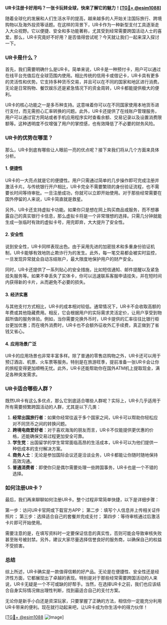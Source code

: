 **UR卡注册卡好用吗？一张卡玩转全球，快来了解它的魅力！[[TG💪+ @esim1088](https://t.me/s/esim1088)]**

随着全球化的发展和人们生活水平的提高，越来越多的人开始关注国际旅行、跨境购物以及海外投资等话题。在这样的背景下，UR卡作为一种新型支付工具逐渐走入大众视野。它以便捷、安全和多功能著称，尤其受到经常需要跨国活动人士的喜爱。那么，UR卡究竟好不好用？是否值得尝试呢？今天就让我们一起来深入探讨一下。

### UR卡是什么？

首先，我们需要明确什么是UR卡。简单来说，UR卡是一种预付卡，用户可以通过在线平台充值后在全球范围内使用。相比传统的信用卡或借记卡，UR卡具有更多的灵活性和优势。它支持多种货币交易，并且可以在不同的国家和地区进行消费。无论是日常购物、餐饮娱乐还是紧急情况下的资金周转，UR卡都能提供极大的便利。

UR卡的核心功能之一是多币种支持。这意味着你可以在不同国家使用本地货币进行支付，而无需担心汇率转换的问题。此外，UR卡还提供了在线账户管理服务，用户可以通过官方网站或者手机应用程序实时查看余额、交易记录以及设置消费限额等。这种透明度不仅增强了用户的掌控感，也有效降低了不必要的财务风险。

### UR卡的优势在哪里？

那么，UR卡到底有哪些让人眼前一亮的优点呢？接下来我们将从几个方面来具体分析。

#### 1. **便捷性**
UR卡的一大亮点就是它的便捷性。用户只需通过简单的几步操作即可完成注册并激活卡片。与传统银行开户相比，UR卡完全不需要繁琐的身份验证流程，也不需要长时间等待审批。一旦注册成功，你就可以立即开始使用。对于那些经常需要在国外停留的人来说，UR卡简直就是救星。

另外，UR卡还支持虚拟卡功能。如果你只是想在网上购买商品或服务，而不想暴露自己的真实银行卡信息，那么虚拟卡将是一个非常理想的选择。只需几分钟就能生成一张临时有效的虚拟卡号，用完即弃，大大提升了安全性。

#### 2. **安全性**
说到安全性，UR卡同样表现出色。由于采用先进的加密技术和多重身份验证机制，UR卡能够有效地防止欺诈行为的发生。此外，每一笔交易都会被实时监控，一旦发现异常就会自动冻结账户，最大限度地保护用户的财产安全。

同时，UR卡还提供了一系列贴心的安全措施，比如短信通知、邮件提醒以及紧急挂失服务等。如果不幸丢失了实体卡，你可以迅速联系客服申请挂失，并在短时间内获得新的卡片，从而避免不必要的损失。

#### 3. **经济实惠**
与其他支付方式相比，UR卡的成本相对较低。通常情况下，UR卡不会收取高额的年费或其他隐藏费用。相反，它会根据用户的实际需求灵活定价，让用户享受到物超所值的服务体验。例如，当你需要兑换外币时，UR卡提供的汇率往往比银行柜台更加优惠；而在境外消费时，UR卡也不会额外征收外汇手续费，真正做到了省钱又省心。

#### 4. **应用场景广泛**
UR卡的应用场景也非常丰富多样。除了普通的零售店购物之外，UR卡还可以用于预订酒店、机票、火车票等服务。特别是在旅游旺季，提前准备一张UR卡会让你的旅程变得更加顺畅无忧。此外，UR卡还能帮助你在国外ATM机上提取现金，满足各种突发需求。

### UR卡适合哪些人群？

既然UR卡有这么多优点，那么它到底适合哪些人群呢？实际上，UR卡几乎适用于所有需要频繁跨国活动的人群，尤其是以下几类：

1. **经常出国旅行者**：如果你经常往返于多个国家之间，UR卡可以帮助你轻松应对不同货币之间的转换问题。
2. **跨境电商爱好者**：对于喜欢海淘的朋友而言，UR卡不仅能提供更优惠的价格，还能确保交易过程更加安全可靠。
3. **学生党**：出国留学的学生常常面临高昂的生活成本，UR卡可以为他们提供一种低成本的支付解决方案。
4. **商务人士**：无论是参加国际会议还是洽谈业务，UR卡都能让你随时随地保持高效沟通。
5. **普通消费者**：即使你只是偶尔需要处理一些跨国事务，UR卡也是一个不错的选择。

### 如何注册UR卡？

最后，我们再来聊聊如何注册UR卡。整个过程非常简单快捷，以下是详细步骤：

第一步：访问UR卡官网或下载官方APP；
第二步：填写个人信息并上传相关证件照片；
第三步：选择适合自己的套餐并完成支付；
第四步：等待审核通过后激活卡片即可开始使用。

需要注意的是，在填写资料时一定要保证信息的真实性，否则可能会导致审核失败甚至账号被封禁。另外，建议大家尽量选择信誉良好的服务商，以确保自己的权益不受损害。

### 总结

综上所述，UR卡确实是一款值得信赖的好产品。无论是在便捷性、安全性还是经济性方面，它都展现出了卓越的表现。特别是对于那些经常需要跨国活动的人来说，UR卡无疑是一个不可或缺的好帮手。当然，在选择UR卡之前，我们也应该结合自身实际情况做出理性判断，找到最适合自己的支付方案。

无论你是新手小白还是资深玩家，只要掌握了正确的方法，相信你一定能充分利用UR卡带来的便利。现在就行动起来吧，让UR卡成为你生活中的得力伙伴！

[[TG💪+ @esim1088](https://t.me/s/esim1088) ![Image](https://i.postimg.cc/4NQfJmqS/Snipaste-2025-05-13-00-14-12.png)]